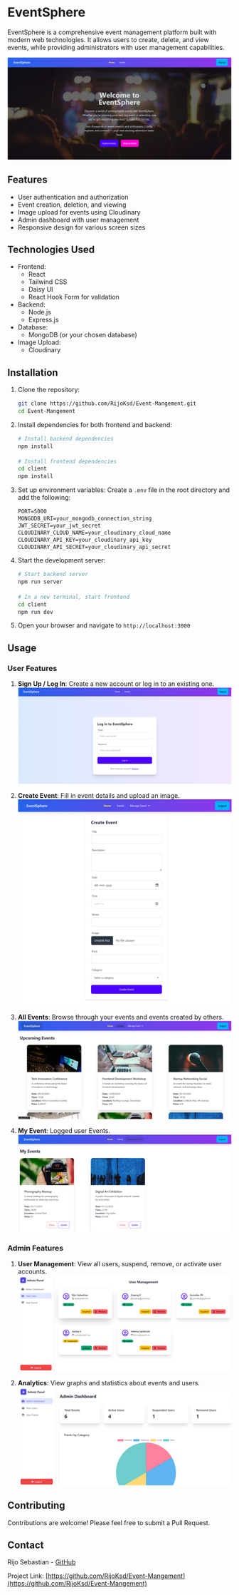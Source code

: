 # EventSphere



EventSphere is a comprehensive event management platform built with modern web technologies. It allows users to create, delete, and view events, while providing administrators with user management capabilities.

![EventSphere Dashboard](https://github.com/RijoKsd/Event-Mangement/blob/main/images/home.png)

## Features

- User authentication and authorization
- Event creation, deletion, and viewing
- Image upload for events using Cloudinary
- Admin dashboard with user management
- Responsive design for various screen sizes

## Technologies Used

- Frontend:
  - React
  - Tailwind CSS
  - Daisy UI
  - React Hook Form for validation
- Backend:
  - Node.js
  - Express.js
- Database:
  - MongoDB (or your chosen database)
- Image Upload:
  - Cloudinary

## Installation

1. Clone the repository:
   ```bash
   git clone https://github.com/RijoKsd/Event-Mangement.git
   cd Event-Mangement
   ```

2. Install dependencies for both frontend and backend:
   ```bash
   # Install backend dependencies
   npm install

   # Install frontend dependencies
   cd client
   npm install
   ```

3. Set up environment variables:
   Create a `.env` file in the root directory and add the following:
   ```
   PORT=5000
   MONGODB_URI=your_mongodb_connection_string
   JWT_SECRET=your_jwt_secret
   CLOUDINARY_CLOUD_NAME=your_cloudinary_cloud_name
   CLOUDINARY_API_KEY=your_cloudinary_api_key
   CLOUDINARY_API_SECRET=your_cloudinary_api_secret
   ```

4. Start the development server:
   ```bash
   # Start backend server
   npm run server

   # In a new terminal, start frontend
   cd client
   npm run dev
   ```

5. Open your browser and navigate to `http://localhost:3000`

## Usage

### User Features

1. **Sign Up / Log In**: Create a new account or log in to an existing one.
   ![User Authentication](https://github.com/RijoKsd/Event-Mangement/blob/main/images/login.png)

2. **Create Event**: Fill in event details and upload an image.
   ![Create Event](https://github.com/RijoKsd/Event-Mangement/blob/main/images/create-event.png)

3. **All Events**: Browse through your events and events created by others.
   ![Event List](https://github.com/RijoKsd/Event-Mangement/blob/main/images/events.png)

4. **My Event**:  Logged user Events.
   ![My Event](https://github.com/RijoKsd/Event-Mangement/blob/main/images/my-events.png)

### Admin Features

1. **User Management**: View all users, suspend, remove, or activate user accounts.
   ![Admin Dashboard](https://github.com/RijoKsd/Event-Mangement/blob/main/images/user-management.png)

2. **Analytics**: View graphs and statistics about events and users.
   ![Admin Analytics](https://github.com/RijoKsd/Event-Mangement/blob/main/images/dashboard.png)

## Contributing

Contributions are welcome! Please feel free to submit a Pull Request.



## Contact

Rijo Sebastian - [GitHub](https://github.com/RijoKsd)

Project Link: [https://github.com/RijoKsd/Event-Mangement](https://github.com/RijoKsd/Event-Mangement)
